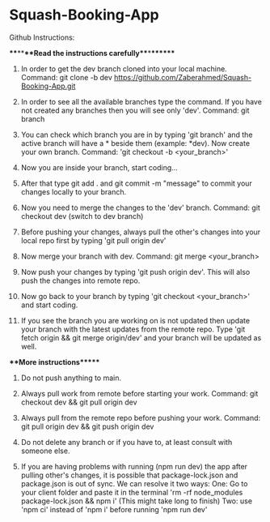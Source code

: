 # Squash-Booking-App

Github Instructions:

**\*\***\*\***\*\***Read the instructions carefully**\*\***\***\*\*\*\*\*\***

1. In order to get the dev branch cloned into your local machine. Command: git clone -b dev https://github.com/Zaberahmed/Squash-Booking-App.git

2. In order to see all the available branches type the command. If you have not created any branches then you will see only 'dev'. Command: git branch

3. You can check which branch you are in by typing 'git branch' and the active branch will have a * beside them (example: *dev). Now create your own branch. Command: 'git checkout -b <your_branch>'

4. Now you are inside your branch, start coding...

5. After that type git add . and git commit -m "message" to commit your changes locally to your branch.

6. Now you need to merge the changes to the 'dev' branch. Command: git checkout dev (switch to dev branch)

7. Before pushing your changes, always pull the other's changes into your local repo first by typing 'git pull origin dev'

8. Now merge your branch with dev. Command: git merge <your_branch>

9. Now push your changes by typing 'git push origin dev'. This will also push the changes into remote repo.

10. Now go back to your branch by typing 'git checkout <your_branch>' and start coding.

11. If you see the branch you are working on is not updated then update your branch with the latest updates from the remote repo. Type 'git fetch origin && git merge origin/dev' and your branch will be updated as well.

**\*\***More instructions\***\*\*\*\***

1. Do not push anything to main.

2. Always pull work from remote before starting your work. Command: git checkout dev && git pull origin dev

3. Always pull from the remote repo before pushing your work. Command: git pull origin dev && git push origin dev

4. Do not delete any branch or if you have to, at least consult with someone else.

5. If you are having problems with running (npm run dev) the app after pulling other's changes, it is possible that package-lock.json and package.json is out of sync. We can resolve it two ways:
   One: Go to your client folder and paste it in the terminal 'rm -rf node_modules package-lock.json && npm i' (This might take long to finish)
   Two: use 'npm ci' instead of 'npm i' before running 'npm run dev'
